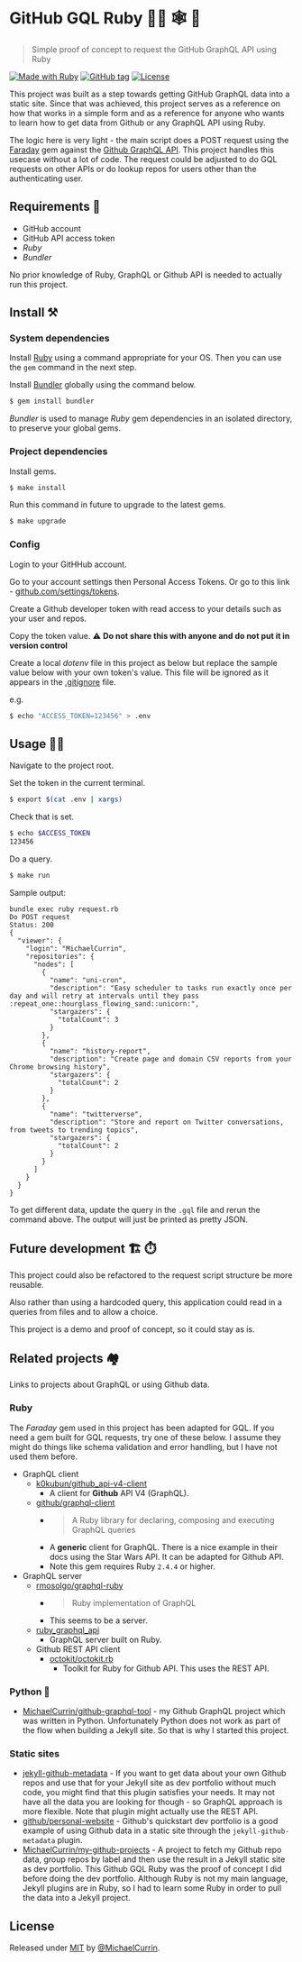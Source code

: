 # GitHub GQL Ruby 👨‍💻 🕸 💎
> Simple proof of concept to request the GitHub GraphQL API using Ruby

[![Made with Ruby](https://img.shields.io/badge/Made%20with-Ruby-blue.svg)](https://www.ruby-lang.org)
[![GitHub tag](https://img.shields.io/github/tag/MichaelCurrin/github-gql-ruby.svg)](https://GitHub.com/MichaelCurrin/github-gql-ruby/tags/)
[![License](https://img.shields.io/badge/License-MIT-blue.svg)](#license)

This project was built as a step towards getting GitHub GraphQL data into a static site. Since that was achieved, this project serves as a reference on how that works in a simple form and as a reference for anyone who wants to learn how to get data from Github or any GraphQL API using Ruby.

The logic here is very light - the main script does a POST request using the [Faraday](https://lostisland.github.io/faraday/) gem against the [Github GraphQL API](https://developer.github.com/v4/). This project handles this usecase without a lot of code. The request could be adjusted to do GQL requests on other APIs or do lookup repos for users other than the authenticating user.


## Requirements 📝

- GitHub account
- GitHub API access token
- _Ruby_
- _Bundler_

No prior knowledge of Ruby, GraphQL or Github API is needed to actually run this project.


## Install ⚒

### System dependencies

Install [Ruby](https://www.ruby-lang.org/en/documentation/installation/#package-management-systems) using a command appropriate for your OS. Then you can use the `gem` command in the next step.

Install [Bundler](https://bundler.io/) globally using the command below.

```bash
$ gem install bundler
```

_Bundler_ is used to manage _Ruby_ gem dependencies in an isolated directory, to preserve your global gems.


### Project dependencies

Install gems.

```bash
$ make install
```

Run this command in future to upgrade to the latest gems.

```bash
$ make upgrade
```

### Config

Login to your GitHHub account.

Go to your account settings then Personal Access Tokens. Or go to this link - [github.com/settings/tokens](https://github.com/settings/tokens).

Create a Github developer token with read access to your details such as your user and repos.

Copy the token value. :warning: **Do not share this with anyone and do not put it in version control**

Create a local _dotenv_ file in this project as below but replace the sample value below with your own token's value. This file will be ignored as it appears in the [.gitignore](/.gitignore) file.

e.g.

```sh
$ echo "ACCESS_TOKEN=123456" > .env
```

## Usage 🏋️‍♂️

Navigate to the project root.

Set the token in the current terminal.

```sh
$ export $(cat .env | xargs)
```

Check that is set.

```sh
$ echo $ACCESS_TOKEN
123456
```

Do a query.

```sh
$ make run
```

Sample output:

```
bundle exec ruby request.rb
Do POST request
Status: 200
{
  "viewer": {
    "login": "MichaelCurrin",
    "repositories": {
      "nodes": [
        {
          "name": "uni-cron",
          "description": "Easy scheduler to tasks run exactly once per day and will retry at intervals until they pass :repeat_one::hourglass_flowing_sand::unicorn:",
          "stargazers": {
            "totalCount": 3
          }
        },
        {
          "name": "history-report",
          "description": "Create page and domain CSV reports from your Chrome browsing history",
          "stargazers": {
            "totalCount": 2
          }
        },
        {
          "name": "twitterverse",
          "description": "Store and report on Twitter conversations, from tweets to trending topics",
          "stargazers": {
            "totalCount": 2
          }
        }
      ]
    }
  }
}
```

To get different data, update the query in the `.gql` file and rerun the command above. The output will just be printed as pretty JSON.


## Future development 🏗 ⏱

This project could also be refactored to the request script structure be more reusable.

Also rather than using a hardcoded query, this application could read in a queries from files and to allow a choice.

This project is a demo and proof of concept, so it could stay as is.


## Related projects 🏘

Links to projects about GraphQL or using Github data.

### Ruby

The _Faraday_ gem used in this project has been adapted for GQL. If you need a gem built for GQL requests, try one of these below. I assume they might do things like schema validation and error handling, but I have not used them before.

- GraphQL client
    - [k0kubun/github_api-v4-client](https://github.com/k0kubun/github_api-v4-client)
        - A client for **Github** API V4 (GraphQL).
    - [github/graphql-client](https://github.com/github/graphql-client) 
        - > A Ruby library for declaring, composing and executing GraphQL queries 
        - A **generic** client for GraphQL. There is a nice example in their docs using the Star Wars API. It can be adapted for Github API.
      - Note this gem requires Ruby `2.4.4` or higher.
- GraphQL server
    - [rmosolgo/graphql-ruby](https://github.com/rmosolgo/graphql-ruby)
        - > Ruby implementation of GraphQL
        - This seems to be a server.
    - [ruby_graphql_api](https://github.com/michaeltelford/ruby_graphql_api)
        - GraphQL server built on Ruby.
    - Github REST API client
        - [octokit/octokit.rb](https://github.com/octokit/octokit.rb)
            - Toolkit for Ruby for Github API. This uses the REST API.

### Python 🐍

- [MichaelCurrin/github-graphql-tool](https://github.com/MichaelCurrin/github-graphql-tool) - my Github GraphQL project which was written in Python. Unfortunately Python does not work as part of the flow when building a Jekyll site. So that is why I started this project.


### Static sites

- [jekyll-github-metadata](https://github.com/jekyll/github-metadata) - If you want to get data about your own Github repos and use that for your Jekyll site as dev portfolio without much code, you might find that this plugin satisfies your needs. It may not have all the data you are looking for though - so GraphQL approach is more flexible. Note that plugin might actually use the REST API.
-  [github/personal-website](https://github.com/github/personal-website) - Github's quickstart dev portfolio is a good example of using Github data in a static site through the `jekyll-github-metadata` plugin.
- [MichaelCurrin/my-github-projects](https://github.com/MichaelCurrin/my-github-projects) - A project to fetch my Github repo data, group repos by label and then use the result in a Jekyll static site as dev portfolio. This Github GQL Ruby was the proof of concept I did before doing the dev portfolio. Although Ruby is not my main language, Jekyll plugins are in Ruby, so I had to learn some Ruby in order to pull the data into a Jekyll project.


## License

Released under [MIT](/LICENSE) by [@MichaelCurrin](https://github.com/MichaelCurrin).
